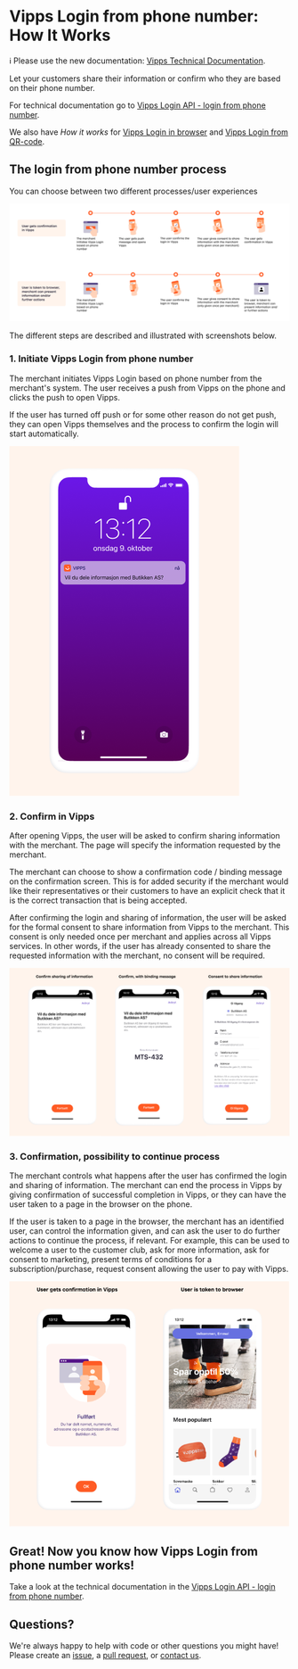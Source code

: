 <!-- START_METADATA
---
title: How it works from mobile
sidebar_position: 14
---
END_METADATA -->

# Vipps Login from phone number: How It Works

<!-- START_COMMENT -->

ℹ️ Please use the new documentation:
[Vipps Technical Documentation](https://vippsas.github.io/vipps-developer-docs/).

<!-- END_COMMENT -->

Let your customers share their information or confirm who they are based on their phone number.

For technical documentation go to
[Vipps Login API - login from phone number](vipps-login-api.md#vipps-login-from-phone-number).

We also have _How it works_ for [Vipps Login in browser](vipps-login-api-howitworks.md) and [Vipps Login from QR-code](vipps-login-from-QR-api-howitworks.md).

## The login from phone number process

You can choose between two different processes/user experiences

![login process](images/vipps-login-from-phone-number-process.png)

The different steps are described and illustrated with screenshots below.

### 1. Initiate Vipps Login from phone number

The merchant initiates Vipps Login based on phone number from the merchant's system. The user receives a push from Vipps on the phone and clicks the push to open Vipps.

If the user has turned off push or for some other reason do not get push, they can open Vipps themselves and the process to confirm the login will start automatically.

![User gets push message from Vipps](images/vipps-login-phone-push.png)

### 2. Confirm in Vipps

After opening Vipps, the user will be asked to confirm sharing information with the merchant. The page will specify the information requested by the merchant.

The merchant can choose to show a confirmation code / binding message on the confirmation screen. This is for added security if the merchant would like their representatives or their customers to have an explicit check that it is the correct transaction that is being accepted.

After confirming the login and sharing of information, the user will be asked for the formal consent to share information from Vipps to the merchant. This consent is only needed once per merchant and applies across all Vipps services. In other words, if the user has already consented to share the requested information with the merchant, no consent will be required.

![User confirm in Vipps](images/vipps-login-confirm.png)

### 3. Confirmation, possibility to continue process

The merchant controls what happens after the user has  confirmed the login and sharing of information. The merchant can end the process in Vipps by giving confirmation of successful completion in Vipps, or they can have the user taken to a page in the browser on the phone.

If the user is taken to a page in the browser, the merchant has an identified user, can control the information given, and can ask the user to do further actions to continue the process, if relevant. For example, this can be used to welcome a user to the customer club, ask for more information, ask for consent to marketing, present terms of conditions for a subscription/purchase, request consent allowing the user to pay with Vipps.

![User gets confirmation in Vipps or is taken to browser](images/vipps-login-confirmation.png)

## Great! Now you know how Vipps Login from phone number works!

Take a look at the technical documentation in the [Vipps Login API - login from phone number](vipps-login-api.md#vipps-login-from-phone-number).

## Questions?

We're always happy to help with code or other questions you might have!
Please create an [issue](https://github.com/vippsas/vipps-login-api/issues),
a [pull request](https://github.com/vippsas/vipps-login-api/pulls),
or [contact us](https://vippsas.github.io/vipps-developer-docs/docs/vipps-developers/contact).
